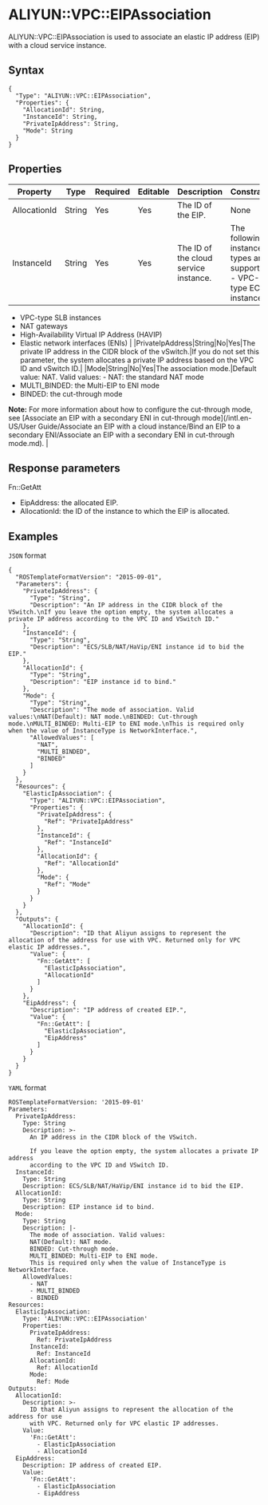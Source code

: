 # ALIYUN::VPC::EIPAssociation

ALIYUN::VPC::EIPAssociation is used to associate an elastic IP address \(EIP\) with a cloud service instance.

## Syntax

```
{
  "Type": "ALIYUN::VPC::EIPAssociation",
  "Properties": {
    "AllocationId": String,
    "InstanceId": String,
    "PrivateIpAddress": String,
    "Mode": String
  }
}         
```

## Properties

|Property|Type|Required|Editable|Description|Constraint|
|--------|----|--------|--------|-----------|----------|
|AllocationId|String|Yes|Yes|The ID of the EIP.|None|
|InstanceId|String|Yes|Yes|The ID of the cloud service instance.|The following instance types are supported: -   VPC-type ECS instances
-   VPC-type SLB instances
-   NAT gateways
-   High-Availability Virtual IP Address \(HAVIP\)
-   Elastic network interfaces \(ENIs\) |
|PrivateIpAddress|String|No|Yes|The private IP address in the CIDR block of the vSwitch.|If you do not set this parameter, the system allocates a private IP address based on the VPC ID and vSwitch ID.|
|Mode|String|No|Yes|The association mode.|Default value: NAT. Valid values: -   NAT: the standard NAT mode
-   MULTI\_BINDED: the Multi-EIP to ENI mode
-   BINDED: the cut-through mode

**Note:** For more information about how to configure the cut-through mode, see [Associate an EIP with a secondary ENI in cut-through mode](/intl.en-US/User Guide/Associate an EIP with a cloud instance/Bind an EIP to a secondary ENI/Associate an EIP with a secondary ENI in cut-through mode.md). |

## Response parameters

Fn::GetAtt

-   EipAddress: the allocated EIP.
-   AllocationId: the ID of the instance to which the EIP is allocated.

## Examples

`JSON` format

```
{
  "ROSTemplateFormatVersion": "2015-09-01",
  "Parameters": {
    "PrivateIpAddress": {
      "Type": "String",
      "Description": "An IP address in the CIDR block of the VSwitch.\nIf you leave the option empty, the system allocates a private IP address according to the VPC ID and VSwitch ID."
    },
    "InstanceId": {
      "Type": "String",
      "Description": "ECS/SLB/NAT/HaVip/ENI instance id to bid the EIP."
    },
    "AllocationId": {
      "Type": "String",
      "Description": "EIP instance id to bind."
    },
    "Mode": {
      "Type": "String",
      "Description": "The mode of association. Valid values:\nNAT(Default): NAT mode.\nBINDED: Cut-through mode.\nMULTI_BINDED: Multi-EIP to ENI mode.\nThis is required only when the value of InstanceType is NetworkInterface.",
      "AllowedValues": [
        "NAT",
        "MULTI_BINDED",
        "BINDED"
      ]
    }
  },
  "Resources": {
    "ElasticIpAssociation": {
      "Type": "ALIYUN::VPC::EIPAssociation",
      "Properties": {
        "PrivateIpAddress": {
          "Ref": "PrivateIpAddress"
        },
        "InstanceId": {
          "Ref": "InstanceId"
        },
        "AllocationId": {
          "Ref": "AllocationId"
        },
        "Mode": {
          "Ref": "Mode"
        }
      }
    }
  },
  "Outputs": {
    "AllocationId": {
      "Description": "ID that Aliyun assigns to represent the allocation of the address for use with VPC. Returned only for VPC elastic IP addresses.",
      "Value": {
        "Fn::GetAtt": [
          "ElasticIpAssociation",
          "AllocationId"
        ]
      }
    },
    "EipAddress": {
      "Description": "IP address of created EIP.",
      "Value": {
        "Fn::GetAtt": [
          "ElasticIpAssociation",
          "EipAddress"
        ]
      }
    }
  }
}
```

`YAML` format

```
ROSTemplateFormatVersion: '2015-09-01'
Parameters:
  PrivateIpAddress:
    Type: String
    Description: >-
      An IP address in the CIDR block of the VSwitch.

      If you leave the option empty, the system allocates a private IP address
      according to the VPC ID and VSwitch ID.
  InstanceId:
    Type: String
    Description: ECS/SLB/NAT/HaVip/ENI instance id to bid the EIP.
  AllocationId:
    Type: String
    Description: EIP instance id to bind.
  Mode:
    Type: String
    Description: |-
      The mode of association. Valid values:
      NAT(Default): NAT mode.
      BINDED: Cut-through mode.
      MULTI_BINDED: Multi-EIP to ENI mode.
      This is required only when the value of InstanceType is NetworkInterface.
    AllowedValues:
      - NAT
      - MULTI_BINDED
      - BINDED
Resources:
  ElasticIpAssociation:
    Type: 'ALIYUN::VPC::EIPAssociation'
    Properties:
      PrivateIpAddress:
        Ref: PrivateIpAddress
      InstanceId:
        Ref: InstanceId
      AllocationId:
        Ref: AllocationId
      Mode:
        Ref: Mode
Outputs:
  AllocationId:
    Description: >-
      ID that Aliyun assigns to represent the allocation of the address for use
      with VPC. Returned only for VPC elastic IP addresses.
    Value:
      'Fn::GetAtt':
        - ElasticIpAssociation
        - AllocationId
  EipAddress:
    Description: IP address of created EIP.
    Value:
      'Fn::GetAtt':
        - ElasticIpAssociation
        - EipAddress
```

